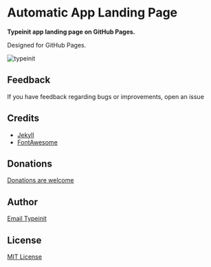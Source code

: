 # Automatic App Landing Page
**Typeinit app landing page on GitHub Pages.**

Designed for GitHub Pages.


<img src="https://pasteboard.co/JbV5zav.png" alt="typeinit" border="0">




## Feedback
If you have feedback regarding bugs or improvements, open an issue

## Credits
- [Jekyll](https://github.com/jekyll/jekyll)
- [FontAwesome](https://fontawesome.github.io/Font-Awesome/)

## Donations
[Donations are welcome](https://www.paypal.me/l3h1m)

## Author
[Email Typeinit](https://typeinit@gmail.com/)

## License
[MIT License](LICENSE)
